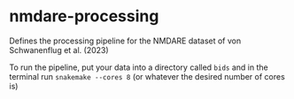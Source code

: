 # nmdare-processing

Defines the processing pipeline for the NMDARE dataset of von Schwanenflug et al. (2023)

To run the pipeline, put your data into a directory called `bids` and in the terminal run `snakemake --cores 8` (or whatever the desired number of cores is)
